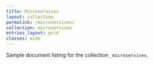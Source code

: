 ```yaml
---
title: Microservices
layout: collection
permalink: /microservices/
collection: microservices
entries_layout: grid
classes: wide
---
```


Sample document listing for the collection `_microservices`.
